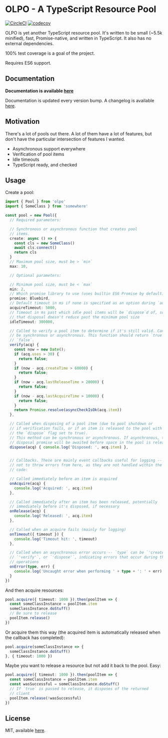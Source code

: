 # OLPO - A TypeScript Resource Pool

[![CircleCI](https://circleci.com/gh/twooster/olpo.svg?style=svg)](https://circleci.com/gh/twooster/olpo)
[![codecov](https://codecov.io/gh/twooster/olpo/branch/master/graph/badge.svg)](https://codecov.io/gh/twooster/olpo)

OLPO is yet another TypeScript resource pool. It's written to be small (~5.5k
minified), fast, Promise-native, and written in TypeScript.  It also has no
external dependencies.

100% test coverage is a goal of the project.

Requires ES6 support.

## Documentation

**Documentation is available [here](https://twooster.github.io/olpo)**

Documentation is updated every version bump. A changelog is available
[here](https://github.com/twooster/olpo/blob/master/CHANGELOG.md).

## Motivation

There's a lot of pools out there. A lot of them have a lot of features,
but don't have the particular intersection of features I wanted.

* Asynchronous support everywhere
* Verification of pool items
* Idle timeouts
* TypeScript ready, and checked

## Usage

Create a pool:

```typescript
import { Pool } from 'olpo'
import { SomeClass } from 'somewhere'

const pool = new Pool({
  // Required parameters:

  // Synchronous or asynchronous function that creates pool
  // items.
  create: async () => {
    const cls = new SomeClass()
    await cls.connect()
    return cls
  }
  // Maximum pool size, must be > `min`
  max: 10,

  // Optional parameters:

  // Minimum pool size, must be < `max`
  min: 2,
  // Which promise library to use (uses builtin ES6 Promise by default)
  promise: Bluebird,
  // Default timeout in ms if none is specified as an option during `acquire`
  acquireTimeout: 5000,
  // Timeout in ms past which idle pool items will be `dispose`d of, so long as
  // that disposal doesn't reduce past the minimum pool size
  idleTimeout: 300000,

  // Called to verify a pool item to determine if it's still valid. Can be
  // be synchronous or asynchronous. This function should return `true` or
  // `false`.
  verify(acq) {
    const now = new Date();
    if (acq.uses > 30) {
      return false;
    }
    if (now - acq.createTime > 60000) {
      return false;
    }
    if (now - acq.lastReleaseTime > 20000) {
      return false;
    }
    if (now - acq.lastAcquireTime > 10000) {
      return false;
    }
    return Promise.resolve(asyncCheckIsOk(acq.item))
  },

  // Called when disposing of a pool item (due to pool shutdown or
  // if verification fails, or if an item is released to the pool with
  // the `dispose` flag set to true).
  // This method can be synchronous or asynchronous. If asynchronous, the
  // disposal promise will be awaited before space in the pool is released.
  dispose(acq) { console.log('Disposed: ', acq.item) },


  // Callbacks. These are mainly event callbacks useful for logging -- be sure
  // not to throw errors from here, as they are not handled within the pooling
  // code:

  // Called immediately before an item is acquired
  onAcquire(acq) {
    console.log('Acquired: ', acq.item)
  },

  // Called immediately after an item has been released, potentially
  // immediately before it's disposed, if necessary
  onRelease(acq) {
    console.log('Released: ', acq.item)
  },

  // Called when an acquire fails (mainly for logging)
  onTimeout({ timeout }) {
    console.log('Timeout hit: ', timeout)
  },

  // Called when an asynchronous error occurs -- `type` can be `'create'`,
  // `'verify'`, or `'dispose'`, indicating errors that occur during those
  // operations
  onError(type, err) {
    console.log('Uncaught error when performing ' + type + ': ' + err)
  }
})
```

And then acquire resources:

```typescript
pool.acquire({ timeout: 1000 }).then(poolItem => {
  const someClassInstance = poolItem.item
  someClassInstance.doStuff()
  // Be sure to release
  poolItem.release()
})
```

Or acquire them this way (the acquired item is automatically released when the
callback has completed):

```typescript
pool.acquire(someClassInstance => {
  someClassInstance.doStuff()
}, { timeout: 1000 })
```

Maybe you want to release a resource but not add it back to the
pool. Easy:

```typescript
pool.acquire({ timeout: 1000 }).then(poolItem => {
  const someClassInstance = poolItem.item
  const wasSuccessful = someClassInstance.doStuff()
  // If `true` is passed to release, it disposes of the returned
  // client
  poolItem.release(!wasSuccessful)
})
```

## License

MIT, available [here](https://github.com/twooster/olpo/blob/master/LICENSE).
